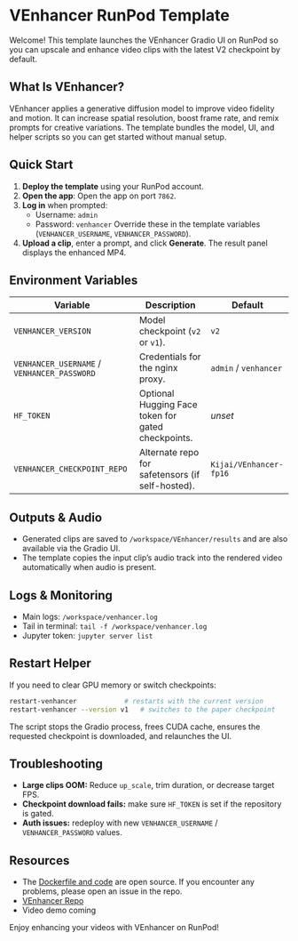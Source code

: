 # VEnhancer RunPod Template

Welcome! This template launches the VEnhancer Gradio UI on RunPod so you can upscale and enhance video clips with the latest V2 checkpoint by default.

## What Is VEnhancer?

VEnhancer applies a generative diffusion model to improve video fidelity and motion. It can increase spatial resolution, boost frame rate, and remix prompts for creative variations. The template bundles the model, UI, and helper scripts so you can get started without manual setup.

## Quick Start

1. **Deploy the template** using your RunPod account.
2. **Open the app**: Open the app on port `7862`.
3. **Log in** when prompted:
   - Username: `admin`
   - Password: `venhancer`
     Override these in the template variables (`VENHANCER_USERNAME`, `VENHANCER_PASSWORD`).
4. **Upload a clip**, enter a prompt, and click **Generate**. The result panel displays the enhanced MP4.

## Environment Variables

| Variable                                    | Description                                        | Default                |
| ------------------------------------------- | -------------------------------------------------- | ---------------------- |
| `VENHANCER_VERSION`                         | Model checkpoint (`v2` or `v1`).                   | `v2`                   |
| `VENHANCER_USERNAME` / `VENHANCER_PASSWORD` | Credentials for the nginx proxy.                   | `admin` / `venhancer`  |
| `HF_TOKEN`                                  | Optional Hugging Face token for gated checkpoints. | _unset_                |
| `VENHANCER_CHECKPOINT_REPO`                 | Alternate repo for safetensors (if self-hosted).   | `Kijai/VEnhancer-fp16` |

## Outputs & Audio

- Generated clips are saved to `/workspace/VEnhancer/results` and are also available via the Gradio UI.
- The template copies the input clip’s audio track into the rendered video automatically when audio is present.

## Logs & Monitoring

- Main logs: `/workspace/venhancer.log`
- Tail in terminal: `tail -f /workspace/venhancer.log`
- Jupyter token: `jupyter server list`

## Restart Helper

If you need to clear GPU memory or switch checkpoints:

```bash
restart-venhancer            # restarts with the current version
restart-venhancer --version v1   # switches to the paper checkpoint
```

The script stops the Gradio process, frees CUDA cache, ensures the requested checkpoint is downloaded, and relaunches the UI.

## Troubleshooting

- **Large clips OOM:** Reduce `up_scale`, trim duration, or decrease target FPS.
- **Checkpoint download fails:** make sure `HF_TOKEN` is set if the repository is gated.
- **Auth issues:** redeploy with new `VENHANCER_USERNAME` / `VENHANCER_PASSWORD` values.

## Resources

- The [Dockerfile and code](https://github.com/Square-Zero-Labs/VEnhancer-Runpod) are open source. If you encounter any problems, please open an issue in the repo.
- [VEnhancer Repo](https://github.com/Vchitect/VEnhancer)
- Video demo coming

Enjoy enhancing your videos with VEnhancer on RunPod!
